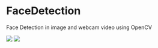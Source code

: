 # FaceDetection

Face Detection in image and webcam video using OpenCV

<image src = "images/cr7.png"> <image src = "images/CR7_1">
